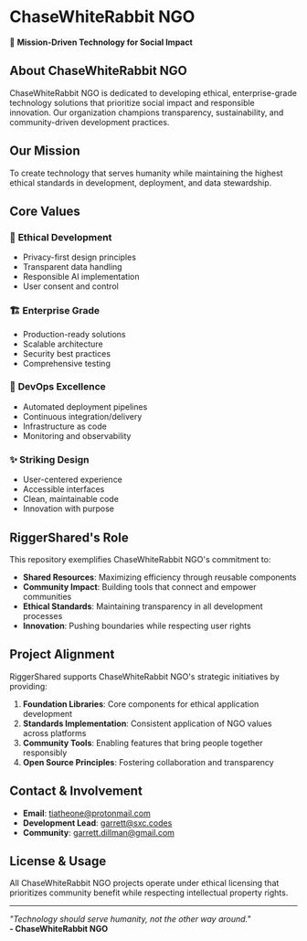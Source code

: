 # ChaseWhiteRabbit NGO

🐰 **Mission-Driven Technology for Social Impact**

## About ChaseWhiteRabbit NGO

ChaseWhiteRabbit NGO is dedicated to developing ethical, enterprise-grade technology solutions that prioritize social impact and responsible innovation. Our organization champions transparency, sustainability, and community-driven development practices.

## Our Mission

To create technology that serves humanity while maintaining the highest ethical standards in development, deployment, and data stewardship.

## Core Values

### 🎯 **Ethical Development**
- Privacy-first design principles
- Transparent data handling
- Responsible AI implementation
- User consent and control

### 🏗️ **Enterprise Grade**
- Production-ready solutions
- Scalable architecture
- Security best practices
- Comprehensive testing

### 🚀 **DevOps Excellence**
- Automated deployment pipelines
- Continuous integration/delivery
- Infrastructure as code
- Monitoring and observability

### ✨ **Striking Design**
- User-centered experience
- Accessible interfaces
- Clean, maintainable code
- Innovation with purpose

## RiggerShared's Role

This repository exemplifies ChaseWhiteRabbit NGO's commitment to:

- **Shared Resources**: Maximizing efficiency through reusable components
- **Community Impact**: Building tools that connect and empower communities
- **Ethical Standards**: Maintaining transparency in all development processes
- **Innovation**: Pushing boundaries while respecting user rights

## Project Alignment

RiggerShared supports ChaseWhiteRabbit NGO's strategic initiatives by providing:

1. **Foundation Libraries**: Core components for ethical application development
2. **Standards Implementation**: Consistent application of NGO values across platforms
3. **Community Tools**: Enabling features that bring people together responsibly
4. **Open Source Principles**: Fostering collaboration and transparency

## Contact & Involvement

- **Email**: tiatheone@protonmail.com
- **Development Lead**: garrett@sxc.codes
- **Community**: garrett.dillman@gmail.com

## License & Usage

All ChaseWhiteRabbit NGO projects operate under ethical licensing that prioritizes community benefit while respecting intellectual property rights.

---

*"Technology should serve humanity, not the other way around."*  
**- ChaseWhiteRabbit NGO**
